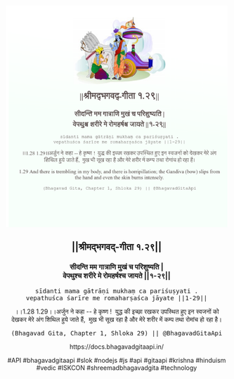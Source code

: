 <img src="../../asset/BG_1_29.png"/>
<center><h2>||श्रीमद्‍भगवद्‍-गीता १.२९||</h2>
<h3>सीदन्ति मम गात्राणि मुखं च परिशुष्यति |<br/>वेपथुश्च शरीरे मे रोमहर्षश्च जायते ||१-२९||</h3>
<pre>sīdanti mama gātrāṇi mukhaṃ ca pariśuṣyati .<br/>vepathuśca śarīre me romaharṣaśca jāyate ||1-29||</pre>
<p>।।1.28 1.29।।अर्जुन ने कहा -- हे कृष्ण !  युद्ध की इच्छा रखकर उपस्थित हुए इन स्वजनों को देखकर मेरे अंग शिथिल हुये जाते हैं,  मुख भी सूख रहा है और मेरे शरीर में कम्प तथा रोमांच हो रहा है।</p>
<pre>(Bhagavad Gita, Chapter 1, Shloka 29) || @BhagavadGitaApi</pre><p>https://docs.bhagavadgitaapi.in/</p><p>#API #bhagavadgitaapi #slok #nodejs #js #api #gitaapi #krishna #hinduism #vedic #ISKCON #shreemadbhagavadgita #technology</p></center>